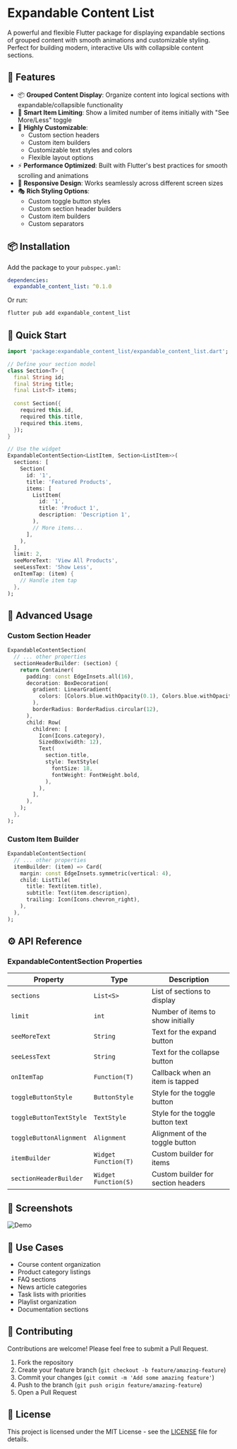 <!--
This README describes the package. If you publish this package to pub.dev,
this README's contents appear on the landing page for your package.

For information about how to write a good package README, see the guide for
[writing package pages](https://dart.dev/tools/pub/writing-package-pages).

For general information about developing packages, see the Dart guide for
[creating packages](https://dart.dev/guides/libraries/create-packages)
and the Flutter guide for
[developing packages and plugins](https://flutter.dev/to/develop-packages).
-->

# Expandable Content List

A powerful and flexible Flutter package for displaying expandable sections of grouped content with smooth animations and customizable styling. Perfect for building modern, interactive UIs with collapsible content sections.

## 🌟 Features

- 📦 **Grouped Content Display**: Organize content into logical sections with expandable/collapsible functionality
- 🎯 **Smart Item Limiting**: Show a limited number of items initially with "See More/Less" toggle
- 🎨 **Highly Customizable**: 
  - Custom section headers
  - Custom item builders
  - Customizable text styles and colors
  - Flexible layout options
- ⚡ **Performance Optimized**: Built with Flutter's best practices for smooth scrolling and animations
- 📱 **Responsive Design**: Works seamlessly across different screen sizes
- 🎭 **Rich Styling Options**: 
  - Custom toggle button styles
  - Custom section header builders
  - Custom item builders
  - Custom separators

## 📦 Installation

Add the package to your `pubspec.yaml`:

```yaml
dependencies:
  expandable_content_list: ^0.1.0
```

Or run:
```bash
flutter pub add expandable_content_list
```

## 🚀 Quick Start

```dart
import 'package:expandable_content_list/expandable_content_list.dart';

// Define your section model
class Section<T> {
  final String id;
  final String title;
  final List<T> items;
  
  const Section({
    required this.id,
    required this.title,
    required this.items,
  });
}

// Use the widget
ExpandableContentSection<ListItem, Section<ListItem>>(
  sections: [
    Section(
      id: '1',
      title: 'Featured Products',
      items: [
        ListItem(
          id: '1',
          title: 'Product 1',
          description: 'Description 1',
        ),
        // More items...
      ],
    ),
  ],
  limit: 2,
  seeMoreText: 'View All Products',
  seeLessText: 'Show Less',
  onItemTap: (item) {
    // Handle item tap
  },
);
```

## 🎨 Advanced Usage

### Custom Section Header
```dart
ExpandableContentSection(
  // ... other properties
  sectionHeaderBuilder: (section) {
    return Container(
      padding: const EdgeInsets.all(16),
      decoration: BoxDecoration(
        gradient: LinearGradient(
          colors: [Colors.blue.withOpacity(0.1), Colors.blue.withOpacity(0.05)],
        ),
        borderRadius: BorderRadius.circular(12),
      ),
      child: Row(
        children: [
          Icon(Icons.category),
          SizedBox(width: 12),
          Text(
            section.title,
            style: TextStyle(
              fontSize: 18,
              fontWeight: FontWeight.bold,
            ),
          ),
        ],
      ),
    );
  },
);
```

### Custom Item Builder
```dart
ExpandableContentSection(
  // ... other properties
  itemBuilder: (item) => Card(
    margin: const EdgeInsets.symmetric(vertical: 4),
    child: ListTile(
      title: Text(item.title),
      subtitle: Text(item.description),
      trailing: Icon(Icons.chevron_right),
    ),
  ),
);
```

## ⚙️ API Reference

### ExpandableContentSection Properties

| Property | Type | Description |
|----------|------|-------------|
| `sections` | `List<S>` | List of sections to display |
| `limit` | `int` | Number of items to show initially |
| `seeMoreText` | `String` | Text for the expand button |
| `seeLessText` | `String` | Text for the collapse button |
| `onItemTap` | `Function(T)` | Callback when an item is tapped |
| `toggleButtonStyle` | `ButtonStyle` | Style for the toggle button |
| `toggleButtonTextStyle` | `TextStyle` | Style for the toggle button text |
| `toggleButtonAlignment` | `Alignment` | Alignment of the toggle button |
| `itemBuilder` | `Widget Function(T)` | Custom builder for items |
| `sectionHeaderBuilder` | `Widget Function(S)` | Custom builder for section headers |

## 📱 Screenshots

![Demo](https://example.com/demo.gif)

## 🎯 Use Cases

- Course content organization
- Product category listings
- FAQ sections
- News article categories
- Task lists with priorities
- Playlist organization
- Documentation sections

## 🤝 Contributing

Contributions are welcome! Please feel free to submit a Pull Request.

1. Fork the repository
2. Create your feature branch (`git checkout -b feature/amazing-feature`)
3. Commit your changes (`git commit -m 'Add some amazing feature'`)
4. Push to the branch (`git push origin feature/amazing-feature`)
5. Open a Pull Request

## 📄 License

This project is licensed under the MIT License - see the [LICENSE](LICENSE) file for details.


